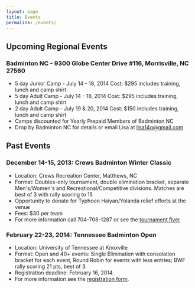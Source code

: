 ```yaml
---
layout: page
title: Events
permalink: /events/
---
```

## Upcoming Regional Events
### Badminton NC - 9300 Globe Center Drive #116, Morrisville, NC 27560
- 5 day Junior Camp - July 14 - 18, 2014  Cost: $295 includes training, lunch and camp shirt
- 5 day Adult Camp - July 14 - 18, 2014   Cost: $295 includes training, lunch and camp shirt
- 2 day Adult Camp - July 19 & 20, 2014  Cost: $150 includes training, lunch and camp shirt
- Camps discounted for Yearly Prepaid Members of Badminton NC
- Drop by Badminton NC for details or email Lisa at lisa14q@gmail.com

## Past Events
### December 14-15, 2013: Crews Badminton Winter Classic
- Location: Crews Recreation Center, Matthews, NC
- Format: Doubles-only tournament, double elimination bracket, separate Men's/Women's and Recreational/Competitive divisions. Matches are best of 3 with rally scoring to 15
- Opportunity to donate for Typhoon Haiyan/Yolanda relief efforts at the venue
- Fees: $30 per team
- For more information call 704-708-1287 or see the [tournament flyer](http://xa.yimg.com/kq/groups/23185203/1197223947/name/THE%20FIRST%20ANNUAL%20CREWS%20BADMINTON%20%20WINTER%20CLASSIC%2Edocx)

### February 22-23, 2014: Tennessee Badminton Open
- Location: University of Tennessee at Knoxville
- Format: Open and 40+ events: Single Elimination with consolation bracket for each event, Round Robin for events with less entries; BWF rally scoring 21 pts, best of 3.
- Registration deadline: February 16, 2014
- For more information see the [registration form](https://docs.google.com/forms/d/128n1A6JFg6u5hhTYwdVzVulKXOGJm4UxuCN0RZ6TegU/viewform).
